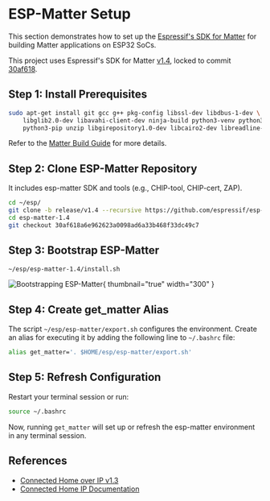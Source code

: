 <show-structure/>

# ESP-Matter Setup

This section demonstrates how to set up the [Espressif's SDK for Matter](Espressif.md#esp-idf-framework) for building 
Matter applications on ESP32 SoCs.

This project uses Espressif's SDK for Matter [v1.4](https://github.com/espressif/esp-matter/tree/release/v1.4), locked to
commit [30af618](https://github.com/espressif/esp-matter/commit/30af618a6e962623a0098ad6a33b468f33dc49c7).

## Step 1: Install Prerequisites

```Bash
sudo apt-get install git gcc g++ pkg-config libssl-dev libdbus-1-dev \
 	libglib2.0-dev libavahi-client-dev ninja-build python3-venv python3-dev \
 	python3-pip unzip libgirepository1.0-dev libcairo2-dev libreadline-dev
```

Refer to the [Matter Build Guide](https://github.com/espressif/connectedhomeip/blob/v1.3-branch/docs/guides/BUILDING.md)
for more details.

## Step 2: Clone ESP-Matter Repository

It includes esp-matter SDK and tools (e.g., CHIP-tool, CHIP-cert, ZAP).

```Bash
cd ~/esp/
git clone -b release/v1.4 --recursive https://github.com/espressif/esp-matter.git esp-matter-1.4
cd esp-matter-1.4
git checkout 30af618a6e962623a0098ad6a33b468f33dc49c7
```

## Step 3: Bootstrap ESP-Matter

```Bash
~/esp/esp-matter-1.4/install.sh
```

![Bootstrapping ESP-Matter](image14.png){ thumbnail="true" width="300" }

## Step 4: Create get_matter Alias

The script `~/esp/esp-matter/export.sh` configures the environment. Create an alias for executing it by adding the
following line to `~/.bashrc` file:

```Bash
alias get_matter='. $HOME/esp/esp-matter/export.sh'
```

## Step 5: Refresh Configuration

Restart your terminal session or run:

```Bash
source ~/.bashrc
```

Now, running `get_matter` will set up or refresh the esp-matter environment in any terminal session.

## References

- [Connected Home over IP v1.3](https://github.com/espressif/connectedhomeip/tree/v1.3-branch)
- [Connected Home IP Documentation](https://project-chip.github.io/connectedhomeip-doc/index.html)